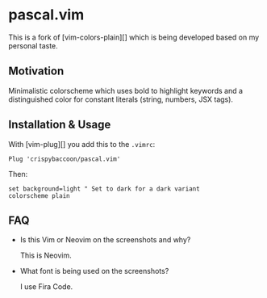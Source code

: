 # pascal.vim

This is a fork of [vim-colors-plain][] which is being developed based on my
personal taste.

## Motivation

Minimalistic colorscheme which uses bold to highlight keywords and a
distinguished color for constant literals (string, numbers, JSX tags).

## Installation & Usage

With [vim-plug][] you add this to the `.vimrc`:

```
Plug 'crispybaccoon/pascal.vim'
```

Then:

```
set background=light " Set to dark for a dark variant
colorscheme plain
```

## FAQ

- Is this Vim or Neovim on the screenshots and why?

  This is Neovim.

- What font is being used on the screenshots?

  I use Fira Code.

